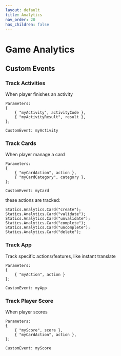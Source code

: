 ```yaml
---
layout: default
title: Analytics
nav_order: 20
has_children: false
---
```


# Game Analytics

## Custom Events

### Track Activities
When player finishes an activity
```
Parameters:
{
    { "myActivity", activityCode },
    { "myActivityResult", result },
};

CustomEvent: myActivity
```

### Track Cards
When player manage a card
```
Parameters:
{
    { "myCardAction", action },
    { "myCardCategory", category },
};

CustomEvent: myCard
```

these actions are tracked:
```
Statics.Analytics.Card("create");
Statics.Analytics.Card("validate");
Statics.Analytics.Card("unvalidate");
Statics.Analytics.Card("complete");
Statics.Analytics.Card("uncomplete");
Statics.Analytics.Card("delete");
```

### Track App
Track specific actions/features, like instant translate
```
Parameters:
{
    { "myAction", action }
};

CustomEvent: myApp
```

### Track Player Score
When player scores
```
Parameters:
{
    { "myScore", score },
    { "myCardAction", action },
};

CustomEvent: myScore
```
